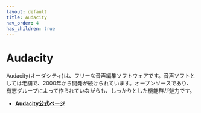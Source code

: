 ```yaml
---
layout: default
title: Audacity
nav_order: 4
has_children: true
---
```


# **Audacity**

Audacity(オーダシティ)は、フリーな音声編集ソフトウェアです。音声ソフトとしては老舗で、2000年から開発が続けられています。オープンソースであり、有志グループによって作られていながらも、しっかりとした機能群が魅力です。

* **[Audacity公式ページ](https://www.audacityteam.org/)**
